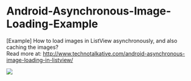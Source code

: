 Android-Asynchronous-Image-Loading-Example
==========================================

[Example] How to load images in ListView asynchronously, and also caching the images? <br/>
Read more at: <a href="http://www.technotalkative.com/android-asynchronous-image-loading-in-listview/" target="_blank">http://www.technotalkative.com/android-asynchronous-image-loading-in-listview/</a>

<a href="http://www.technotalkative.com/android-asynchronous-image-loading-in-listview/" target="_blank"><img src="http://www.technotalkative.com/wp-content/uploads/2012/09/tt_listview1.png"></a>
